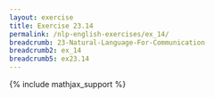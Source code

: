 ```yaml
---
layout: exercise
title: Exercise 23.14
permalink: /nlp-english-exercises/ex_14/
breadcrumb: 23-Natural-Language-For-Communication
breadcrumb2: ex_14
breadcrumb5: ex23.14
---
```


{% include mathjax_support %}

